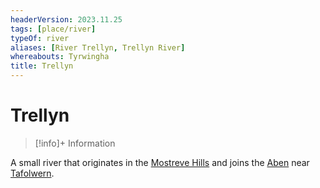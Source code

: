 ```yaml
---
headerVersion: 2023.11.25
tags: [place/river]
typeOf: river
aliases: [River Trellyn, Trellyn River]
whereabouts: Tyrwingha
title: Trellyn
---
```

# Trellyn
>[!info]+ Information
> 
>> 

A small river that originates in the [Mostreve Hills](<../../mostreve-hills.md>) and joins the [Aben](<./aben.md>) near [Tafolwern](<../../tyrwingha/tafolwern.md>). 